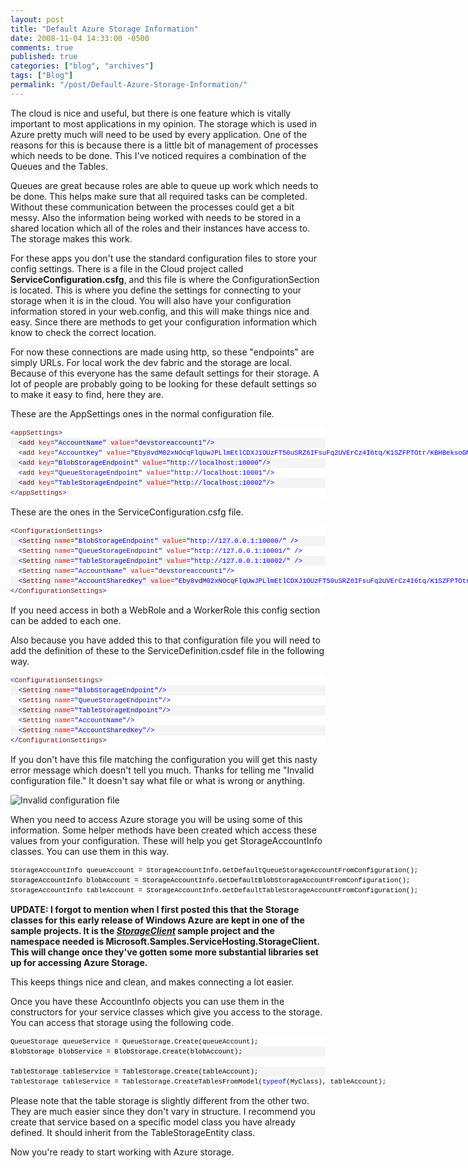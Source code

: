 ```yaml
---
layout: post
title: "Default Azure Storage Information"
date: 2008-11-04 14:33:00 -0500
comments: true
published: true
categories: ["blog", "archives"]
tags: ["Blog"]
permalink: "/post/Default-Azure-Storage-Information/"
---
```

<!-- more -->



<p>The cloud is nice and useful, but there is one feature which is vitally important to most applications in my opinion. The storage which is used in Azure pretty much will need to be used by every application. One of the reasons for this is because there is a little bit of management of processes which needs to be done. This I've noticed requires a combination of the Queues and the Tables.</p>
<p>Queues are great because roles are able to queue up work which needs to be done. This helps make sure that all required tasks can be completed. Without these communication between the processes could get a bit messy. Also the information being worked with needs to be stored in a shared location which all of the roles and their instances have access to. The storage makes this work.</p>
<p>For these apps you don't use the standard configuration files to store your config settings. There is a file in the Cloud project called <strong>ServiceConfiguration.csfg</strong>, and this file is where the ConfigurationSection is located. This is where you define the settings for connecting to your storage when it is in the cloud. You will also have your configuration information stored in your web.config, and this will make things nice and easy. Since there are methods to get your configuration information which know to check the correct location.</p>
<p>For now these connections are made using http, so these "endpoints" are simply URLs. For local work the dev fabric and the storage are local. Because of this everyone has the same default settings for their storage. A lot of people are probably going to be looking for these default settings so to make it easy to find, here they are.</p>
<p>These are the AppSettings ones in the normal configuration file.</p>
<div>
<div style="border-style: none; padding: 0px; overflow: visible; font-size: 8pt; width: 100%; color: black; line-height: 12pt; font-family: consolas,'Courier New',courier,monospace; background-color: #f4f4f4;">
<pre style="border-style: none; margin: 0em; padding: 0px; overflow: visible; font-size: 8pt; width: 100%; color: black; line-height: 12pt; font-family: consolas,'Courier New',courier,monospace; background-color: white;"><span style="color: #0000ff;">&lt;</span><span style="color: #800000;">appSettings</span><span style="color: #0000ff;">&gt;</span></pre>
<pre style="border-style: none; margin: 0em; padding: 0px; overflow: visible; font-size: 8pt; width: 100%; color: black; line-height: 12pt; font-family: consolas,'Courier New',courier,monospace; background-color: #f4f4f4;">  <span style="color: #0000ff;">&lt;</span><span style="color: #800000;">add</span> <span style="color: #ff0000;">key</span><span style="color: #0000ff;">="AccountName"</span> <span style="color: #ff0000;">value</span><span style="color: #0000ff;">="devstoreaccount1"</span><span style="color: #0000ff;">/&gt;</span></pre>
<pre style="border-style: none; margin: 0em; padding: 0px; overflow: visible; font-size: 8pt; width: 100%; color: black; line-height: 12pt; font-family: consolas,'Courier New',courier,monospace; background-color: white;">  <span style="color: #0000ff;">&lt;</span><span style="color: #800000;">add</span> <span style="color: #ff0000;">key</span><span style="color: #0000ff;">="AccountKey"</span> <span style="color: #ff0000;">value</span><span style="color: #0000ff;">="Eby8vdM02xNOcqFlqUwJPLlmEtlCDXJ1OUzFT50uSRZ6IFsuFq2UVErCz4I6tq/K1SZFPTOtr/KBHBeksoGMGw=="</span><span style="color: #0000ff;">/&gt;</span></pre>
<pre style="border-style: none; margin: 0em; padding: 0px; overflow: visible; font-size: 8pt; width: 100%; color: black; line-height: 12pt; font-family: consolas,'Courier New',courier,monospace; background-color: #f4f4f4;">  <span style="color: #0000ff;">&lt;</span><span style="color: #800000;">add</span> <span style="color: #ff0000;">key</span><span style="color: #0000ff;">="BlobStorageEndpoint"</span> <span style="color: #ff0000;">value</span><span style="color: #0000ff;">="http://localhost:10000"</span><span style="color: #0000ff;">/&gt;</span></pre>
<pre style="border-style: none; margin: 0em; padding: 0px; overflow: visible; font-size: 8pt; width: 100%; color: black; line-height: 12pt; font-family: consolas,'Courier New',courier,monospace; background-color: white;">  <span style="color: #0000ff;">&lt;</span><span style="color: #800000;">add</span> <span style="color: #ff0000;">key</span><span style="color: #0000ff;">="QueueStorageEndpoint"</span> <span style="color: #ff0000;">value</span><span style="color: #0000ff;">="http://localhost:10001"</span><span style="color: #0000ff;">/&gt;</span></pre>
<pre style="border-style: none; margin: 0em; padding: 0px; overflow: visible; font-size: 8pt; width: 100%; color: black; line-height: 12pt; font-family: consolas,'Courier New',courier,monospace; background-color: #f4f4f4;">  <span style="color: #0000ff;">&lt;</span><span style="color: #800000;">add</span> <span style="color: #ff0000;">key</span><span style="color: #0000ff;">="TableStorageEndpoint"</span> <span style="color: #ff0000;">value</span><span style="color: #0000ff;">="http://localhost:10002"</span><span style="color: #0000ff;">/&gt;</span></pre>
<pre style="border-style: none; margin: 0em; padding: 0px; overflow: visible; font-size: 8pt; width: 100%; color: black; line-height: 12pt; font-family: consolas,'Courier New',courier,monospace; background-color: white;"><span style="color: #0000ff;">&lt;/</span><span style="color: #800000;">appSettings</span><span style="color: #0000ff;">&gt;</span></pre>
</div>
</div>
<p>These are the ones in the ServiceConfiguration.csfg file.</p>
<div>
<div style="border-style: none; padding: 0px; overflow: visible; font-size: 8pt; width: 100%; color: black; line-height: 12pt; font-family: consolas,'Courier New',courier,monospace; background-color: #f4f4f4;">
<pre style="border-style: none; margin: 0em; padding: 0px; overflow: visible; font-size: 8pt; width: 100%; color: black; line-height: 12pt; font-family: consolas,'Courier New',courier,monospace; background-color: white;"><span style="color: #0000ff;">&lt;</span><span style="color: #800000;">ConfigurationSettings</span><span style="color: #0000ff;">&gt;</span></pre>
<pre style="border-style: none; margin: 0em; padding: 0px; overflow: visible; font-size: 8pt; width: 100%; color: black; line-height: 12pt; font-family: consolas,'Courier New',courier,monospace; background-color: #f4f4f4;">  <span style="color: #0000ff;">&lt;</span><span style="color: #800000;">Setting</span> <span style="color: #ff0000;">name</span><span style="color: #0000ff;">="BlobStorageEndpoint"</span> <span style="color: #ff0000;">value</span><span style="color: #0000ff;">="http://127.0.0.1:10000/"</span> <span style="color: #0000ff;">/&gt;</span></pre>
<pre style="border-style: none; margin: 0em; padding: 0px; overflow: visible; font-size: 8pt; width: 100%; color: black; line-height: 12pt; font-family: consolas,'Courier New',courier,monospace; background-color: white;">  <span style="color: #0000ff;">&lt;</span><span style="color: #800000;">Setting</span> <span style="color: #ff0000;">name</span><span style="color: #0000ff;">="QueueStorageEndpoint"</span> <span style="color: #ff0000;">value</span><span style="color: #0000ff;">="http://127.0.0.1:10001/"</span> <span style="color: #0000ff;">/&gt;</span></pre>
<pre style="border-style: none; margin: 0em; padding: 0px; overflow: visible; font-size: 8pt; width: 100%; color: black; line-height: 12pt; font-family: consolas,'Courier New',courier,monospace; background-color: #f4f4f4;">  <span style="color: #0000ff;">&lt;</span><span style="color: #800000;">Setting</span> <span style="color: #ff0000;">name</span><span style="color: #0000ff;">="TableStorageEndpoint"</span> <span style="color: #ff0000;">value</span><span style="color: #0000ff;">="http://127.0.0.1:10002/"</span> <span style="color: #0000ff;">/&gt;</span></pre>
<pre style="border-style: none; margin: 0em; padding: 0px; overflow: visible; font-size: 8pt; width: 100%; color: black; line-height: 12pt; font-family: consolas,'Courier New',courier,monospace; background-color: white;">  <span style="color: #0000ff;">&lt;</span><span style="color: #800000;">Setting</span> <span style="color: #ff0000;">name</span><span style="color: #0000ff;">="AccountName"</span> <span style="color: #ff0000;">value</span><span style="color: #0000ff;">="devstoreaccount1"</span><span style="color: #0000ff;">/&gt;</span></pre>
<pre style="border-style: none; margin: 0em; padding: 0px; overflow: visible; font-size: 8pt; width: 100%; color: black; line-height: 12pt; font-family: consolas,'Courier New',courier,monospace; background-color: #f4f4f4;">  <span style="color: #0000ff;">&lt;</span><span style="color: #800000;">Setting</span> <span style="color: #ff0000;">name</span><span style="color: #0000ff;">="AccountSharedKey"</span> <span style="color: #ff0000;">value</span><span style="color: #0000ff;">="Eby8vdM02xNOcqFlqUwJPLlmEtlCDXJ1OUzFT50uSRZ6IFsuFq2UVErCz4I6tq/K1SZFPTOtr/KBHBeksoGMGw=="</span><span style="color: #0000ff;">/&gt;</span></pre>
<pre style="border-style: none; margin: 0em; padding: 0px; overflow: visible; font-size: 8pt; width: 100%; color: black; line-height: 12pt; font-family: consolas,'Courier New',courier,monospace; background-color: white;"><span style="color: #0000ff;">&lt;/</span><span style="color: #800000;">ConfigurationSettings</span><span style="color: #0000ff;">&gt;</span></pre>
</div>
</div>
<p>If you need access in both a WebRole and a WorkerRole this config section can be added to each one.</p>
<p>Also because you have added this to that configuration file you will need to add the definition of these to the ServiceDefinition.csdef file in the following way.</p>
<div>
<div style="border-style: none; padding: 0px; overflow: visible; font-size: 8pt; width: 100%; color: black; line-height: 12pt; font-family: consolas,'Courier New',courier,monospace; background-color: #f4f4f4;">
<pre style="border-style: none; margin: 0em; padding: 0px; overflow: visible; font-size: 8pt; width: 100%; color: black; line-height: 12pt; font-family: consolas,'Courier New',courier,monospace; background-color: white;"><span style="color: #0000ff;">&lt;</span><span style="color: #800000;">ConfigurationSettings</span><span style="color: #0000ff;">&gt;</span></pre>
<pre style="border-style: none; margin: 0em; padding: 0px; overflow: visible; font-size: 8pt; width: 100%; color: black; line-height: 12pt; font-family: consolas,'Courier New',courier,monospace; background-color: #f4f4f4;">  <span style="color: #0000ff;">&lt;</span><span style="color: #800000;">Setting</span> <span style="color: #ff0000;">name</span><span style="color: #0000ff;">="BlobStorageEndpoint"</span><span style="color: #0000ff;">/&gt;</span></pre>
<pre style="border-style: none; margin: 0em; padding: 0px; overflow: visible; font-size: 8pt; width: 100%; color: black; line-height: 12pt; font-family: consolas,'Courier New',courier,monospace; background-color: white;">  <span style="color: #0000ff;">&lt;</span><span style="color: #800000;">Setting</span> <span style="color: #ff0000;">name</span><span style="color: #0000ff;">="QueueStorageEndpoint"</span><span style="color: #0000ff;">/&gt;</span></pre>
<pre style="border-style: none; margin: 0em; padding: 0px; overflow: visible; font-size: 8pt; width: 100%; color: black; line-height: 12pt; font-family: consolas,'Courier New',courier,monospace; background-color: #f4f4f4;">  <span style="color: #0000ff;">&lt;</span><span style="color: #800000;">Setting</span> <span style="color: #ff0000;">name</span><span style="color: #0000ff;">="TableStorageEndpoint"</span><span style="color: #0000ff;">/&gt;</span></pre>
<pre style="border-style: none; margin: 0em; padding: 0px; overflow: visible; font-size: 8pt; width: 100%; color: black; line-height: 12pt; font-family: consolas,'Courier New',courier,monospace; background-color: white;">  <span style="color: #0000ff;">&lt;</span><span style="color: #800000;">Setting</span> <span style="color: #ff0000;">name</span><span style="color: #0000ff;">="AccountName"</span><span style="color: #0000ff;">/&gt;</span></pre>
<pre style="border-style: none; margin: 0em; padding: 0px; overflow: visible; font-size: 8pt; width: 100%; color: black; line-height: 12pt; font-family: consolas,'Courier New',courier,monospace; background-color: #f4f4f4;">  <span style="color: #0000ff;">&lt;</span><span style="color: #800000;">Setting</span> <span style="color: #ff0000;">name</span><span style="color: #0000ff;">="AccountSharedKey"</span><span style="color: #0000ff;">/&gt;</span></pre>
<pre style="border-style: none; margin: 0em; padding: 0px; overflow: visible; font-size: 8pt; width: 100%; color: black; line-height: 12pt; font-family: consolas,'Courier New',courier,monospace; background-color: white;"><span style="color: #0000ff;">&lt;/</span><span style="color: #800000;">ConfigurationSettings</span><span style="color: #0000ff;">&gt;</span></pre>
</div>
</div>
<p>If you don't have this file matching the configuration you will get this nasty error message which doesn't tell you much. Thanks for telling me "Invalid configuration file." It doesn't say what file or what is wrong or anything.</p>
<p><img src="http://static.flickr.com/3199/3003884212_ccfe991b1e.jpg" border="0" alt="Invalid configuration file" /></p>
<p>When you need to access Azure storage you will be using some of this information. Some helper methods have been created which access these values from your configuration. These will help you get StorageAccountInfo classes. You can use them in this way.</p>
<div>
<div style="border-style: none; padding: 0px; overflow: visible; font-size: 8pt; width: 100%; color: black; line-height: 12pt; font-family: consolas,'Courier New',courier,monospace; background-color: #f4f4f4;">
<pre style="border-style: none; margin: 0em; padding: 0px; overflow: visible; font-size: 8pt; width: 100%; color: black; line-height: 12pt; font-family: consolas,'Courier New',courier,monospace; background-color: white;">StorageAccountInfo queueAccount = StorageAccountInfo.GetDefaultQueueStorageAccountFromConfiguration();</pre>
<pre style="border-style: none; margin: 0em; padding: 0px; overflow: visible; font-size: 8pt; width: 100%; color: black; line-height: 12pt; font-family: consolas,'Courier New',courier,monospace; background-color: #f4f4f4;">StorageAccountInfo blobAccount = StorageAccountInfo.GetDefaultBlobStorageAccountFromConfiguration();</pre>
<pre style="border-style: none; margin: 0em; padding: 0px; overflow: visible; font-size: 8pt; width: 100%; color: black; line-height: 12pt; font-family: consolas,'Courier New',courier,monospace; background-color: white;">StorageAccountInfo tableAccount = StorageAccountInfo.GetDefaultTableStorageAccountFromConfiguration();</pre>
</div>
</div>
<p><strong>UPDATE: I forgot to mention when I first posted this that the Storage classes for this early release of Windows Azure are kept in one of the sample projects. It is the <em><span style="text-decoration: underline;">StorageClient</span></em> sample project and the namespace needed is Microsoft.Samples.ServiceHosting.StorageClient. This will change once they've gotten some more substantial libraries set up for accessing Azure Storage.</strong></p>
<p>This keeps things nice and clean, and makes connecting a lot easier.</p>
<p>Once you have these AccountInfo objects you can use them in the constructors for your service classes which give you access to the storage. You can access that storage using the following code.</p>
<div>
<div style="border-style: none; padding: 0px; overflow: visible; font-size: 8pt; width: 100%; color: black; line-height: 12pt; font-family: consolas,'Courier New',courier,monospace; background-color: #f4f4f4;">
<pre style="border-style: none; margin: 0em; padding: 0px; overflow: visible; font-size: 8pt; width: 100%; color: black; line-height: 12pt; font-family: consolas,'Courier New',courier,monospace; background-color: white;">QueueStorage queueService = QueueStorage.Create(queueAccount);</pre>
<pre style="border-style: none; margin: 0em; padding: 0px; overflow: visible; font-size: 8pt; width: 100%; color: black; line-height: 12pt; font-family: consolas,'Courier New',courier,monospace; background-color: #f4f4f4;">BlobStorage blobService = BlobStorage.Create(blobAccount);</pre>
<pre style="border-style: none; margin: 0em; padding: 0px; overflow: visible; font-size: 8pt; width: 100%; color: black; line-height: 12pt; font-family: consolas,'Courier New',courier,monospace; background-color: white;">&nbsp;</pre>
<pre style="border-style: none; margin: 0em; padding: 0px; overflow: visible; font-size: 8pt; width: 100%; color: black; line-height: 12pt; font-family: consolas,'Courier New',courier,monospace; background-color: #f4f4f4;">TableStorage tableService = TableStorage.Create(tableAccount);</pre>
<pre style="border-style: none; margin: 0em; padding: 0px; overflow: visible; font-size: 8pt; width: 100%; color: black; line-height: 12pt; font-family: consolas,'Courier New',courier,monospace; background-color: white;">TableStorage tableService = TableStorage.CreateTablesFromModel(<span style="color: #0000ff;">typeof</span>(MyClass), tableAccount);</pre>
</div>
</div>
<p>Please note that the table storage is slightly different from the other two. They are much easier since they don't vary in structure. I recommend you create that service based on a specific model class you have already defined. It should inherit from the TableStorageEntity class.</p>
<p>Now you're ready to start working with Azure storage.</p>
